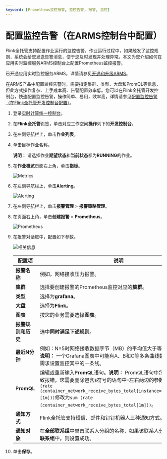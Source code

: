 ```yaml
---
keyword: [Prometheus监控报警, 监控告警, 报警, 监控]
---
```


# 配置监控告警（在ARMS控制台中配置）

Flink全托管支持配置作业运行的监控告警，作业运行过程中，如果触发了监控规则，系统会给您发送告警消息，便于您及时发现并处理异常。本文为您介绍如何在应用实时监控服务ARMS控制台上配置Prometheus监控报警。

已开通应用实时监控服务ARMS，详情请参见[开通和升级ARMS](/cn.zh-CN/快速入门/开通和升级ARMS.md)。

在ARMS产品中配置监控告警时，需要指定集群、类型、大盘和PromQL等信息，但此方式操作复杂、上手成本高、告警配置效率低。您可以在Flink全托管开发控制台，快速配置监控告警，操作简单、易用，效率高，详情请参见[配置监控告警（在Flink全托管开发控制台配置）](/cn.zh-CN/Flink全托管/运维管理/配置监控告警（在Flink全托管开发控制台配置）.md)。

1.  登录[实时计算统一控制台](https://realtime-compute.console.aliyun.com/regions/cn-shanghai)。

2.  在**Flink全托管**页签，单击对应工作空间**操作**列下的**开发控制台**。

3.  在左侧导航栏上，单击**作业列表**。

4.  单击目标作业名称。

    **说明：** 请选择作业**期望状态**和**当前状态**都为**RUNNING**的作业。

5.  在**作业概览**页面右上角，单击**指标**。

    ![Metrics](https://static-aliyun-doc.oss-accelerate.aliyuncs.com/assets/img/zh-CN/1639279951/p111848.png)

6.  在左侧导航栏上，单击**Alerting**。

    ![Alerting](https://static-aliyun-doc.oss-accelerate.aliyuncs.com/assets/img/zh-CN/3043449951/p111850.png)

7.  在左侧导航栏上，单击**报警管理** \> **报警策略管理**。

8.  在页面右上角，单击**创建报警** \> **Prometheus**。

    ![Prometheus](https://static-aliyun-doc.oss-accelerate.aliyuncs.com/assets/img/zh-CN/3043449951/p110436.png)

9.  在报警对话框中，配置如下参数。

    ![相关信息](https://static-aliyun-doc.oss-accelerate.aliyuncs.com/assets/img/zh-CN/3043449951/p110437.png)

    |配置项|说明|
    |---|--|
    |**报警名称**|例如，网络接收压力报警。|
    |**集群**|选择要创建报警的Prometheus监控对应的**集群**。|
    |**类型**|选择为**grafana**。|
    |**大盘**|选择为**Flink**。|
    |**图表**|按您的业务需要选择**图表**。|
    |**报警规则和历史**|选中**同时满足下述规则**。|
    |**最近N分钟**|例如：N=5时网络接收数据字节（MB）的平均值大于等于3时则报警。**说明：** 一个Grafana图表中可能有A、B和C等多条曲线数据，您可根据需求设置监控其中的一条线。 |
    |**PromQL**|编辑或重新输入**PromQL**语句。**说明：** PromQL语句中包含的`$`符号会导致报错，您需要删除包含`$`符号的语句中`=`左右两边的参数。例如：将`sum (rate (container_network_receive_bytes_total{instance=~"^$HostIp.*"}[1m]))`修改为`sum (rate (container_network_receive_bytes_total[1m]))`。 |
    |**通知方式**|Flink全托管支持短信、邮件和钉钉机器人三种通知方式。|
    |**通知对象**|在**全部联系组**中单击联系人分组的名称，如果该联系人分组出现在**已选联系组**中，则设置成功。|

10. 单击**保存**。


